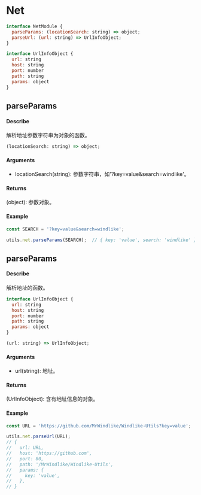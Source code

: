 # Net
```js
interface NetModule {
  parseParams: (locationSearch: string) => object;
  parseUrl: (url: string) => UrlInfoObject;
}

interface UrlInfoObject {
  url: string
  host: string
  port: number
  path: string
  params: object
}
```

## parseParams
#### Describe
解析地址参数字符串为对象的函数。
```js
(locationSearch: string) => object;
```

#### Arguments
  - locationSearch(string): 参数字符串，如'?key=value&search=windlike'。

#### Returns
(object): 参数对象。

#### Example
```js
const SEARCH = '?key=value&search=windlike';

utils.net.parseParams(SEARCH);  // { key: 'value', search: 'windlike' }
```

## parseParams
#### Describe
解析地址的函数。
```js
interface UrlInfoObject {
  url: string
  host: string
  port: number
  path: string
  params: object
}

(url: string) => UrlInfoObject;
```

#### Arguments
  - url(string): 地址。

#### Returns
(UrlInfoObject): 含有地址信息的对象。

#### Example
```js
const URL = 'https://github.com/MrWindlike/Windlike-Utils?key=value';

utils.net.parseUrl(URL);
// {
//   url: URL,
//   host: 'https://github.com',
//   port: 80,
//   path: '/MrWindlike/Windlike-Utils',
//   params: {
//     key: 'value',
//   },
// }
```